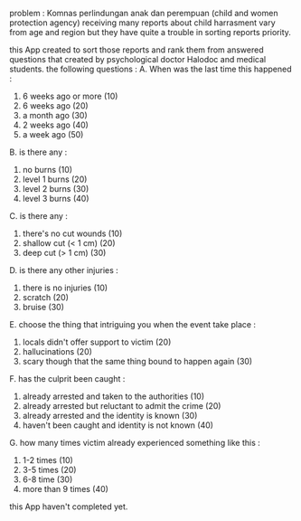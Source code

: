 problem :
Komnas perlindungan anak dan perempuan (child and women protection agency) receiving many reports about child harrasment vary from age and region but they have quite a trouble in sorting reports priority.

this App created to sort those reports and rank them from answered questions that created by psychological doctor Halodoc and medical students.
the following questions :
A. When was the last time this happened :
1. 6 weeks ago or more (10)
2. 6 weeks ago (20)
3. a month ago (30)
4. 2 weeks ago (40)
5. a week ago (50)

B. is there any :
1. no burns (10)
2. level 1 burns (20)
3. level 2 burns (30)
4. level 3 burns (40)

C. is there any :
1. there's no cut wounds (10)
2. shallow cut (< 1 cm) (20)
3. deep cut (> 1 cm) (30)

D. is there any other injuries :
1. there is no injuries (10)
2. scratch (20)
3. bruise (30)

E. choose the thing that intriguing you when the event take place :
1. locals didn't offer support to victim (20)
2. hallucinations (20)
3. scary though that the same thing bound to happen again (30)

F. has the culprit been caught :
1. already arrested and taken to the authorities (10)
2. already arrested but reluctant to admit the crime (20)
3. already arrested and the identity is known (30)
4. haven't been caught and identity is not known (40)

G. how many times victim already experienced something like this :
1. 1-2 times (10)
2. 3-5 times (20)
3. 6-8 time (30)
4. more than 9 times (40)

this App haven't completed yet.
